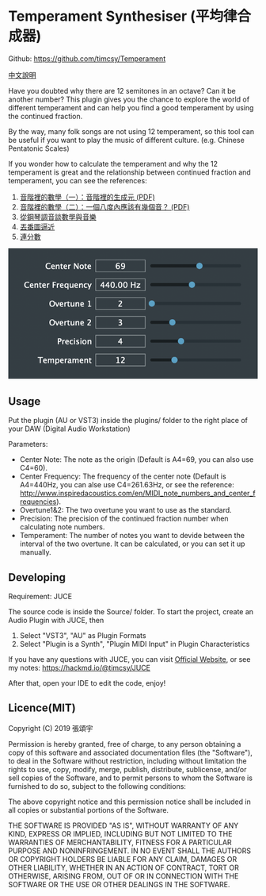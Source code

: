 Temperament Synthesiser (平均律合成器)
===

Github: https://github.com/timcsy/Temperament

[中文說明](README_Chinese.md)

Have you doubted why there are 12 semitones in an octave? Can it be another number? This plugin gives you the chance to explore the world of different temperament and can help you find a good temperament by using the continued fraction.

By the way, many folk songs are not using 12 temperament, so this tool can be useful if you want to play the music of different culture. (e.g. Chinese Pentatonic Scales)

If you wonder how to calculate the temperament and why the 12 temperament is great and the relationship between continued fraction and temperament, you can see the references:

1. [音階裡的數學（一）：音階裡的生成元 (PDF)](http://mathcenter.ck.tp.edu.tw/Resources/Ctrl/ePaper/ePaperOpenFileX.ashx?autoKey=1007)
2. [音階裡的數學（二）：一個八度內應該有幾個音？ (PDF)](http://mathcenter.ck.tp.edu.tw/Resources/Ctrl/ePaper/ePaperOpenFileX.ashx?autoKey=1008)
3. [從鋼琴調音談數學與音樂](http://web.math.sinica.edu.tw/math_media/d331/33102.pdf)
4. [丟番圖逼近](https://zh.wikipedia.org/wiki/丟番圖逼近)
5. [連分數](https://zh.wikipedia.org/wiki/連分數)

![](images/Temperament.png)

Usage
---
Put the plugin (AU or VST3) inside the plugins/ folder to the right place of your DAW (Digital Audio Workstation)

Parameters:
- Center Note: The note as the origin (Default is A4=69, you can also use C4=60).
- Center Frequency: The frequency of the center note (Default is A4=440Hz, you can alse use C4=261.63Hz, or see the reference: http://www.inspiredacoustics.com/en/MIDI_note_numbers_and_center_frequencies).
- Overtune1&2: The two overtune you want to use as the standard.
- Precision: The precision of the continued fraction number when calculating note numbers.
- Temperament: The number of notes you want to devide between the interval of the two overtune. It can be calculated, or you can set it up manually.

Developing
---
Requirement: JUCE

The source code is inside the Source/ folder.
To start the project, create an Audio Plugin with JUCE, then
1. Select "VST3", "AU" as Plugin Formats
2. Select "Plugin is a Synth", "Plugin MIDI Input" in Plugin Characteristics

If you have any questions with JUCE, you can visit [Official Website](https://juce.com/), or see my notes: https://hackmd.io/@timcsy/JUCE

After that, open your IDE to edit the code, enjoy!

Licence(MIT)
---
Copyright (C) 2019 張頌宇

Permission is hereby granted, free of charge, to any person obtaining a copy of this software and associated documentation files (the "Software"), to deal in the Software without restriction, including without limitation the rights to use, copy, modify, merge, publish, distribute, sublicense, and/or sell copies of the Software, and to permit persons to whom the Software is furnished to do so, subject to the following conditions:

The above copyright notice and this permission notice shall be included in all copies or substantial portions of the Software.

THE SOFTWARE IS PROVIDED "AS IS", WITHOUT WARRANTY OF ANY KIND, EXPRESS OR IMPLIED, INCLUDING BUT NOT LIMITED TO THE WARRANTIES OF MERCHANTABILITY, FITNESS FOR A PARTICULAR PURPOSE AND NONINFRINGEMENT. IN NO EVENT SHALL THE AUTHORS OR COPYRIGHT HOLDERS BE LIABLE FOR ANY CLAIM, DAMAGES OR OTHER LIABILITY, WHETHER IN AN ACTION OF CONTRACT, TORT OR OTHERWISE, ARISING FROM, OUT OF OR IN CONNECTION WITH THE SOFTWARE OR THE USE OR OTHER DEALINGS IN THE SOFTWARE.